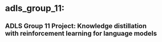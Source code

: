 # adls_group_11:
## ADLS Group 11 Project: Knowledge distillation with reinforcement learning for language models
